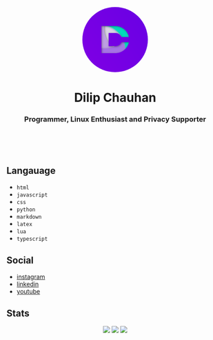 
<div align='center'>
	<img src="https://github.com/TechnicalDC/TechnicalDC/blob/main/res/dc-logo.png" alt="logo"\
		style="
			width: 30%;
			height: auto;
			border-radius: 50%;
		">
	<h1>Dilip Chauhan</h1>
	<h3>Programmer, Linux Enthusiast and Privacy Supporter</h3>
</div>

<br/>
<br/>
<br/>

## Langauage
- `html`
- `javascript`
- `css`
- `python`
- `markdown`
- `latex`
- `lua`
- `typescript`

## Social
- [instagram](https://www.instagram.com/technicaldc.me/)
- [linkedin](https://www.linkedin.com/in/dilip-chauhan-0287871b7/)
- [youtube](https://www.youtube.com/channel/UCh98peCVtmezFdSR18kipcg)

## Stats
<p align="center">
  <img src="https://github-readme-stats.vercel.app/api?username=TechnicalDC&show_icons=true&theme=dark"/>
  <img src="https://github-readme-streak-stats.herokuapp.com/?user=TechnicalDC&show_icons=true&theme=dark"/>
  <img src="https://github-readme-stats.vercel.app/api/top-langs?username=TechnicalDC&show_icons=true&theme=dark&layout=compact"/>
</p>
